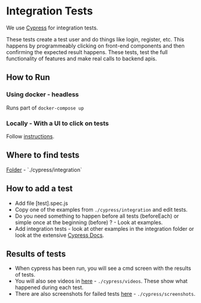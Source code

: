 # Integration Tests
We use [Cypress](https://www.cypress.io/) for integration tests. 

These tests create a test user and do things like login, register, etc. This happens by programmeably clicking on front-end components and then confirming the expected result happens. These tests, test the full functionality of features and make real calls to backend apis.

## How to Run
### Using docker - headless
Runs part of `docker-compose up`
### Locally - With a UI to click on tests
Follow [instructions](https://docs.cypress.io/guides/getting-started/installing-cypress.html).

## Where to find tests
[Folder](`./cypress/integration) - `./cypress/integration`

## How to add a test
- Add file [test].spec.js
- Copy one of the examples from  `./cypress/integration`   and edit tests.
- Do you need something to happen before all tests (beforeEach) or simple once at the beginning (before) ? - Look at examples.
- Add integration tests - look at other examples in the integration folder or look at the extensive [Cypress Docs](https://docs.cypress.io/guides/getting-started/writing-your-first-test.html#Write-a-real-test). 

## Results of tests
- When cypress has been run, you will see a cmd screen with the results of tests.
- You will also see videos in [here](./cypress/videos) - `./cypress/videos`. These show what happened during each test.
- There are also screenshots for failed tests [here](./cypress/screenshots) - `./cypress/screenshots`.

